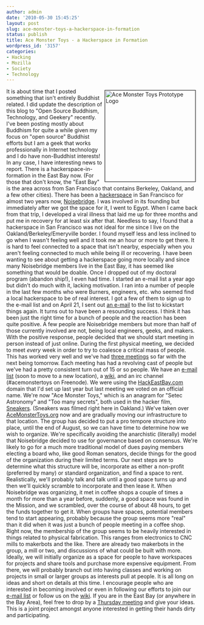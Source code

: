 ```yaml
---
author: admin
date: '2010-05-30 15:45:25'
layout: post
slug: ace-monster-toys-a-hackerspace-in-formation
status: publish
title: Ace Monster Toys - a Hackerspace in Formation
wordpress_id: '3157'
categories:
- Hacking
- Mozilla
- Society
- Technology
---
```

<a href="http://www.flickr.com/photos/albill/4653688665/" title="Ace Monster Toys Prototype Logo"><img src="http://farm5.static.flickr.com/4015/4653688665_f67c67b2d3_o.jpg" border="1" align="right" hspace="5" vspace="5" width="238" height="240" alt="Ace Monster Toys Prototype Logo" /></a>It is about time that I posted something that isn't entirely Buddhist related. I did update the description of this blog to "Open Source Buddhism, Technology, and Geekery" recently. I've been posting mostly about Buddhism for quite a while given my focus on "open source" Buddhist efforts but I am a geek that works professionally in Internet technology and I do have non-Buddhist interests!
In any case, I have interesting news to report. There is a hackerspace-in-formation in the East Bay now. (For those that don't know, the "East Bay" is the area across from San Francisco that contains Berkeley, Oakland, and a few other cities). There has been a <a href="https://secure.wikimedia.org/wikipedia/en/wiki/Hackerspace">hackerspace</a> in San Francisco for almost two years now, <a href="https://www.noisebridge.net/wiki/Noisebridge">Noisebridge</a>. I was involved in its founding but immediately after we got the space for it, I went to Egypt. When I came back from that trip, I developed a viral illness that laid me up for three months and put me in recovery for at least six after that. Needless to say, I found that a hackerspace in San Francisco was not ideal for me since I live on the Oakland/Berkeley/Emeryville border. I found myself less and less inclined to go when I wasn't feeling well and it took me an hour or more to get there. It is hard to feel connected to a space that isn't nearby, especially when you aren't feeling connected to much while being ill or recovering.
I have been wanting to see about getting a hackerspace going more locally and since many Noisebridge members live in the East Bay, it has seemed like something that would be doable. Once I dropped out of my doctoral program (abandon ship!), I even had time. I started an e-mail list a year ago but didn't do much with it, lacking motivation. I ran into a number of people in the last few months who were Burners, engineers, etc. who seemed find a local hackerspace to be of real interest. I got a few of them to sign up to the e-mail list and on April 21, I sent out <a href="http://mail.hackeastbay.com/pipermail/hackeastbay-discuss_hackeastbay.com/2010-April/000060.html">an e-mail</a> to the list to kickstart things again. It turns out to have been a resounding success. I think it has been just the right time for a bunch of people and the reaction has been quite positive. A few people are Noisebridge members but more than half of those currently involved are not, being local engineers, geeks, and makers.
With the positive response, people decided that we should start meeting in person instead of just online. During the first physical meeting, we decided to meet <em>every</em> week in order to try to coalesce a critical mass of people. This has worked very well and we've had <a href="http://acemonstertoys.org/display/AMT/meetings">three meetings</a> so far with the next being tomorrow. Each meeting has had a revolving cast of people but we've had a pretty consistent turn out of 15 or so people. We have an <a href="http://mail.hackeastbay.com/mailman/listinfo/hackeastbay-discuss_hackeastbay.com">e-mail list</a> (soon to move to a new location), a <a href="http://acemonstertoys.org/display/AMT/Home">wiki</a>, and an irc channel (#acemonstertoys on Freenode). We were using the <a href="http://www.hackeastbay.com">HackEastBay.com</a> domain that I'd set up last year but last meeting we voted on an official name. We're now "Ace Monster Toys," which is an anagram for "Setec Astronomy" and "Too many secrets", both used in the hacker film, <a href="https://secure.wikimedia.org/wikipedia/en/wiki/Sneakers_%28film%29">Sneakers</a>. (Sneakers was filmed right here in Oakland.) We've taken over <a href="http://www.acemonstertoys.org">AceMonsterToys.org</a> now and are gradually moving our infrastructure to that location.
The group has decided to put a pro tempore structure into place, until the end of August, so we can have time to determine how we wish to organize. We're specifically avoiding the anarchistic (literally) model that Noisebridge decided to use for governance based on consensus. We're likely to go for a much more traditional model of dues paying members electing a board who, like good Roman senators, decide things for the good of the organization during their limited terms. Our next steps are to determine what this structure will be, incorporate as either a non-profit (preferred by many) or standard organization, and find a space to rent. Realistically, we'll probably talk and talk until a good space turns up and then we'll quickly scramble to incorporate and then lease it. When Noisebridge was organizing, it met in coffee shops a couple of times a month for more than a year before, suddenly, a good space was found in the Mission, and we scrambled, over the course of about 48 hours, to get the funds together to get it. When groups have spaces, potential members tend to start appearing, probably because the group seems more "real" than it did when it was just a bunch of people meeting in a coffee shop. 
Right now, the membership of the group seems to be heavily interested in things related to physical fabrication. This ranges from electronics to CNC mills to makerbots and the like. There are already two makerbots in the group, a mill or two, and discussions of what could be built with more. Ideally, we will initially organize as a space for people to have workspaces for projects and share tools and purchase more expensive equipment. From there, we will probably branch out into having classes and working on projects in small or larger groups as interests pull at people. It is all long on ideas and short on details at this time. 
I encourage people who are interested in becoming involved or even in following our efforts to join our <a href="http://lists.acemonstertoys.org/cgi-bin/mailman/listinfo/discuss">e-mail list</a> or follow us on the <a href="http://www.acemonstertoys.org">wiki</a>. If you are in the East Bay (or anywhere in the Bay Area), feel free to drop by a <a href="http://wiki.acemonstertoys.org/Weekly_meeting">Thursday meeting</a> and give your ideas. This is a joint project amongst anyone interested in getting their hands dirty and participating.

